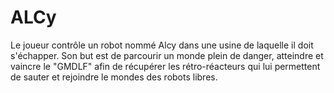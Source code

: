 # ALCy
Le joueur contrôle un robot nommé Alcy dans une usine de laquelle il doit s'échapper. Son but est de parcourir un monde plein de danger, atteindre et vaincre le "GMDLF" afin de récupérer les rétro-réacteurs qui lui permettent de sauter et rejoindre le mondes des robots libres.
